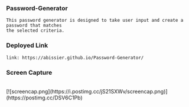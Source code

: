 ### Password-Generator
```
This password generator is designed to take user input and create a password that matches 
the selected criteria. 
```
### Deployed Link
```
link: https://abissier.github.io/Password-Generator/
```
### Screen Capture
<br>
[![screencap.png](https://i.postimg.cc/jS21SXWv/screencap.png)](https://postimg.cc/DSV6C1Pb)
